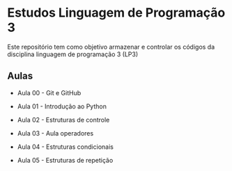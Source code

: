 # Estudos Linguagem de Programação 3

Este repositório tem como objetivo armazenar e controlar os códigos da disciplina linguagem de programação 3 (LP3)

## Aulas

- Aula 00 - Git e GitHub

- Aula 01 - Introdução ao Python 

- Aula 02 - Estruturas de controle

- Aula 03 - Aula operadores

- Aula 04 - Estruturas condicionais

- Aula 05 - Estruturas de repetição